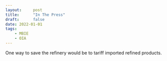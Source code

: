 ```yaml
---
layout:     post
title:      "In The Press"
draft:      false
date: 2022-01-01
tags:
    - MBIE
    - OIA
---
```


One way to save the refinery would be to tariff imported refined products.
 